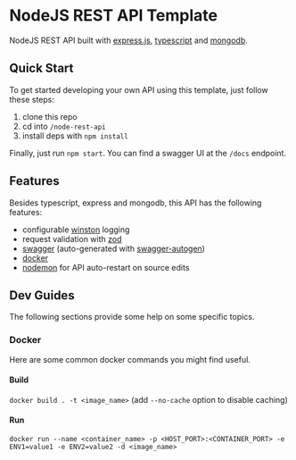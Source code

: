 # NodeJS REST API Template
NodeJS REST API built with [express.js](https://expressjs.com/), [typescript](https://www.typescriptlang.org/) and [mongodb](https://www.mongodb.com/).

## Quick Start
To get started developing your own API using this template, just follow these steps:
1. clone this repo
2. cd into `/node-rest-api`
3. install deps with `npm install`

Finally, just run `npm start`.
You can find a swagger UI at the `/docs` endpoint.

## Features
Besides typescript, express and mongodb, this API has the following features:
* configurable [winston](https://www.npmjs.com/package//winston) logging
* request validation with [zod](https://zod.dev/)
* [swagger](https://swagger.io/) (auto-generated with [swagger-autogen](https://www.npmjs.com/package/swagger-autogen))
* [docker](https://www.docker.com/)
* [nodemon](https://www.npmjs.com/package/nodemon) for API auto-restart on source edits

## Dev Guides
The following sections provide some help on some specific topics.
### Docker
Here are some common docker commands you might find useful.
#### Build
`docker build . -t <image_name>` (add `--no-cache` option to disable caching)
#### Run
`docker run --name <container_name> -p <HOST_PORT>:<CONTAINER_PORT> -e ENV1=value1 -e ENV2=value2 -d <image_name>`
